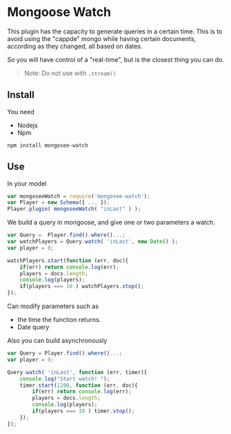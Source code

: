 # Mongoose Watch
This plugin has the capacity to generate queries in a certain time. This is to avoid using the "cappde" mongo while having certain documents, according as they changed, all based on dates.

So you will have control of a "real-time", but is the closest thing you can do.

> Note: Do not use with `.stream()`

## Install
You need

- Nodejs
- Npm

```
npm install mongosee-watch
```
## Use
In your model
```javascript
var mongoseeWatch = require('mongosee-watch');
var Player = new Schema({ ... });
Player.plugin( mongoseeWatch( "inLast" ) );
```
We build a query in mongoose, and give one or two parameters a watch.
```javascript
var Query =  Player.find().where()...;
var watchPlayers = Query.watch( 'inLast', new Date() );
var player = 0;

watchPlayers.start(function (err, doc){
	if(err) return console.log(err);
	players = docs.length;
	console.log(players);
	if(players === 10 ) watchPlayers.stop();
});
```
Can modify parameters such as

- the time the function returns.
- Date query

Also you can build asynchronously
```javascript
var Query = Player.find().where()...;
var player = 0;

Query.watch( 'inLast', function (err, timer){
	console.log("Start watch! ");
	timer.start(1200, function (err, doc){
		if(err) return console.log(err);
		players = docs.length;
		console.log(players);
		if(players === 10 ) timer.stop();
	});
});

```